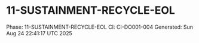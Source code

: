 # 11-SUSTAINMENT-RECYCLE-EOL
Phase: 11-SUSTAINMENT-RECYCLE-EOL
CI: CI-DO001-004
Generated: Sun Aug 24 22:41:17 UTC 2025
